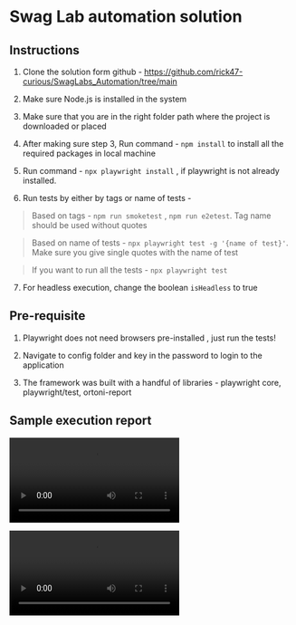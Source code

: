 # Swag Lab automation solution


## Instructions
1.  Clone the solution form github - https://github.com/rick47-curious/SwagLabs_Automation/tree/main

2. Make sure Node.js is installed in the system

3. Make sure that you are in the right folder path where the project is downloaded or placed

4. After making sure step 3, Run command - `npm install` to install all the required packages in local machine

5. Run command - `npx playwright install` , if playwright is not already installed.

6. Run tests by either by tags or name of tests - 
> Based on tags - `npm run smoketest`  , `npm run e2etest`. Tag name should be used without quotes

> Based on name of tests - `npx playwright test -g '{name of test}'`. Make sure you give single quotes with the name of test

> If you want to run all the tests - `npx playwright test`

7. For headless execution, change the boolean `isHeadless` to true

## Pre-requisite

1. Playwright does not need browsers pre-installed , just run the tests!

2. Navigate to config folder and key in the password to login to the application

3. The framework was built with a handful of libraries - playwright core, playwright/test, ortoni-report

## Sample execution report 

<video controls src="video-attachments/20241117-0739-36.3365030.mp4" title="ReportDashboard"></video>

<video controls src="video-attachments/20241117-0743-31.6988865.mp4" title="Test details"></video>